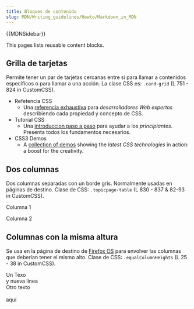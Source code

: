 ```yaml
---
title: Bloques de contenido
slug: MDN/Writing_guidelines/Howto/Markdown_in_MDN
---
```


{{MDNSidebar}}

This pages lists reusable content blocks.

## Grilla de tarjetas

Permite tener un par de tarjetas cercanas entre sí para llamar a contenidos específicos o para llamar a una acción. La clase CSS es: `.card-grid` (L 751 - 824 in CustomCSS).

- Refetencia CSS
  - Una [referencia exhaustiva](/es/docs/Web/CSS/Reference) para _desarrolladores Web expertos_ describiendo cada propiedad y concepto de CSS.
- Tutorial CSS
  - Una [introduccion paso a paso](/es/docs/Learn/CSS/First_steps) para ayudar a los _principiantes_. Presenta todos los fundamentos necesarios.
- CSS3 Demos
  - A [collection of demos](/es/docs/Web/Demos) showing the _latest CSS technologies_ in action: a boost for the creativity.

## Dos columnas

Dos columnas separadas con un borde gris. Normalmente usadas en páginas de destino. Clase de CSS: `.topicpage-table` (L 830 - 837 & 82-93 in CustomCSS).

Columna 1

Columna 2

## Columnas con la misma altura

Se usa en la página de destino de [Firefox OS](/es/Firefox_OS) para envolver las columnas que deberían tener el mismo alto. Clase de CSS: `.equalColumnHeights` (L 25 - 38 in CustomCSS).

<div class="zone-callout">Un Texo<br>y nueva linea<br></div>

<div class="zone-callout">Otro texto<br><br>aquí</div>
